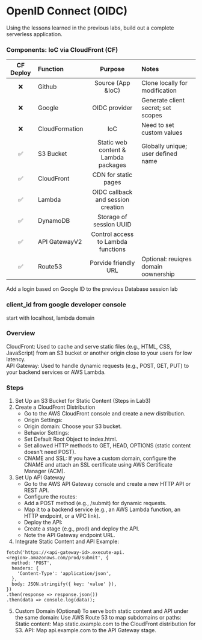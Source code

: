 # OpenID Connect (OIDC)
Using the lessons learned in the previous labs, build out a complete serverless application.

### Components: IoC via CloudFront (CF)
| CF Deploy | Function | Purpose | Notes |  
| :---: | :--- | :---: | :--- | 
| ❌ | Github | Source (App &IoC) | Clone locally for modification |
| ❌ | Google | OIDC provider | Generate client secret; set scopes
| ❌ | CloudFormation | IoC | Need to set custom values |
| ✅ | S3 Bucket | Static web content & Lambda packages | Globally unique; user defined name | 
| ✅ | CloudFront | CDN for static pages | |
| ✅ | Lambda | OIDC callback and session creation | |
| ✅ | DynamoDB | Storage of session UUID | |
| ✅ | API GatewayV2 | Control access to Lambda functions | |
| ✅ | Route53 | Porvide friendly URL | Optional: reuiqres domain oownership |


Add a login based on Google ID to the previous Database session lab

### client_id from google developer console
start with localhost, lambda domain

### Overview
CloudFront: Used to cache and serve static files (e.g., HTML, CSS, JavaScript) from an S3 bucket or another origin close to your users for low latency.  
API Gateway: Used to handle dynamic requests (e.g., POST, GET, PUT) to your backend services or AWS Lambda.
### Steps
1. Set Up an S3 Bucket for Static Content (Steps in Lab3)
2. Create a CloudFront Distribution
   - Go to the AWS CloudFront console and create a new distribution.
   - Origin Settings:
   - Origin domain: Choose your S3 bucket.
   - Behavior Settings:
   - Set Default Root Object to index.html.
   - Set allowed HTTP methods to GET, HEAD, OPTIONS (static content doesn't need POST).
   - CNAME and SSL: If you have a custom domain, configure the CNAME and attach an SSL certificate using AWS Certificate Manager (ACM).
3. Set Up API Gateway
   - Go to the AWS API Gateway console and create a new HTTP API or REST API.
   - Configure the routes:
   - Add a POST method (e.g., /submit) for dynamic requests.
   - Map it to a backend service (e.g., an AWS Lambda function, an HTTP endpoint, or a VPC link).
   - Deploy the API:
   - Create a stage (e.g., prod) and deploy the API.
   - Note the API Gateway endpoint URL.
4. Integrate Static Content and API
Example:
```
fetch('https://<api-gateway-id>.execute-api.<region>.amazonaws.com/prod/submit', {
  method: 'POST',
  headers: {
    'Content-Type': 'application/json',
  },
  body: JSON.stringify({ key: 'value' }),
})
.then(response => response.json())
.then(data => console.log(data));
```
5. Custom Domain (Optional)
To serve both static content and API under the same domain:  Use AWS Route 53 to map subdomains or paths:
Static content: Map static.example.com to the CloudFront distribution for S3.
API: Map api.example.com to the API Gateway stage.


